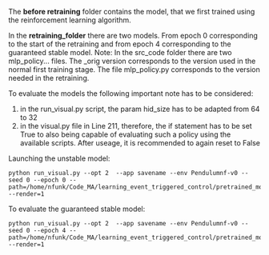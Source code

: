 The **before retraining** folder contains the model, that we first trained using the reinforcement learning algorithm.

In the **retraining_folder** there are two models. From epoch 0 corresponding to the start of the retraining and from epoch 4 corresponding to the guaranteed stable model. Note: In the src_code folder there are two mlp_policy... files. The _orig version corresponds to the version used in the normal first training stage. The file mlp_policy.py corresponds to the version needed in the retraining. 

To evaluate the models the following important note has to be considered:
1) in the run_visual.py script, the param hid_size has to be adapted from 64 to 32
2) in the visual.py file in Line 211, therefore, the if statement has to be set True to also being capable of evaluating such a policy using the available scripts. After useage, it is recommended to again reset to False

Launching the unstable model:
```setup
python run_visual.py --opt 2  --app savename --env Pendulumnf-v0 --seed 0 --epoch 0 --path=/home/nfunk/Code_MA/learning_event_triggered_control/pretrained_models/4_Stability_Verification/retraining/ --render=1
```
To evaluate the guaranteed stable model:
```setup
python run_visual.py --opt 2  --app savename --env Pendulumnf-v0 --seed 0 --epoch 4 --path=/home/nfunk/Code_MA/learning_event_triggered_control/pretrained_models/4_Stability_Verification/retraining/ --render=1
```